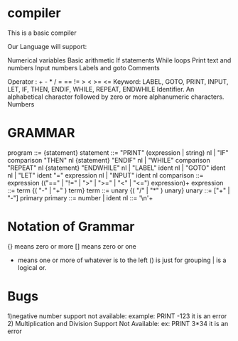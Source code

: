 # compiler
This is a basic compiler 

Our Language will support:

Numerical variables
Basic arithmetic
If statements
While loops
Print text and numbers
Input numbers
Labels and goto
Comments


Operator : + - * / = == != > < >= <=
Keyword: LABEL, GOTO, PRINT, INPUT, LET, IF, THEN, ENDIF, WHILE, REPEAT, ENDWHILE
Identifier. An alphabetical character followed by zero or more alphanumeric characters.
Numbers 

# GRAMMAR

program ::= {statement}
statement ::= "PRINT" (expression | string) nl
            | "IF" comparison "THEN" nl {statement} "ENDIF" nl
            | "WHILE" comparison "REPEAT" nl {statement} "ENDWHILE" nl
            | "LABEL" ident nl
            | "GOTO" ident nl
            | "LET" ident "=" expression nl
            | "INPUT" ident nl
comparison ::= expression (("==" | "!=" | ">" | ">=" | "<" | "<=") expression)+
expression ::= term {( "-" | "+" ) term}
term ::= unary {( "/" | "*" ) unary}
unary ::= ["+" | "-"] primary
primary ::= number | ident
nl ::= '\n'+

# Notation of Grammar

{} means zero or more 
[] means zero or one 
+ means one or more of whatever is to the left
() is just for grouping
| is a logical or.


# Bugs

1)negative number support not available:
    example: PRINT -123 
    it is an error
2) Multiplication and Division Support Not Available:
    ex: PRINT 3*34 
    it is an error


    

